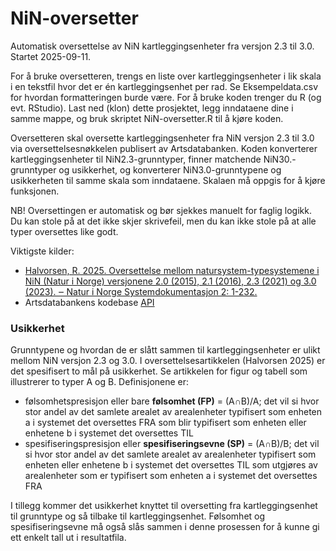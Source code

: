 # NiN-oversetter

Automatisk oversettelse av NiN kartleggingsenheter fra versjon 2.3 til 3.0. Startet 2025-09-11.

For å bruke oversetteren, trengs en liste over kartleggingsenheter i lik skala i en tekstfil hvor det er én kartleggingsenhet per rad. Se Eksempeldata.csv for hvordan formatteringen burde være. For å bruke koden trenger du R (og evt. RStudio). Last ned (klon) dette prosjektet, legg inndataene dine i samme mappe, og bruk skriptet NiN-oversetter.R til å kjøre koden. 

Oversetteren skal oversette kartleggingsenheter fra NiN versjon 2.3 til 3.0 via oversettelsesnøkkelen publisert av Artsdatabanken. Koden konverterer kartleggingsenheter til NiN2.3-grunntyper, finner matchende NiN30.-grunntyper og usikkerhet, og konverterer NiN3.0-grunntypene og usikkerheten til samme skala som inndataene. Skalaen må oppgis for å kjøre funksjonen.

NB! Oversettingen er automatisk og bør sjekkes manuelt for faglig logikk. Du kan stole på at det ikke skjer skrivefeil, men du kan ikke stole på at alle typer oversettes like godt.

Viktigste kilder:
- [Halvorsen, R. 2025. Oversettelse mellom natursystem-typesystemene i NiN (Natur i Norge) versjonene 2.0 (2015), 2.1 (2016), 2.3 (2021) og 3.0 (2023). ‒ Natur i Norge Systemdokumentasjon 2: 1-232.](https://artsdatabanken.no/Files/63295)
- Artsdatabankens kodebase [API](https://nin-kode-api.artsdatabanken.no/swagger/index.html)

### Usikkerhet

Grunntypene og hvordan de er slått sammen til kartleggingsenheter er ulikt mellom NiN versjon 2.3 og 3.0. I oversettelsesartikkelen (Halvorsen 2025) er det spesifisert to mål på usikkerhet. Se artikkelen for figur og tabell som illustrerer to typer A og B. Definisjonene er: 

- følsomhetspresisjon eller bare **følsomhet (FP)** = (A∩B)/A; det vil si hvor stor andel av det samlete arealet av arealenheter typifisert som enheten a i systemet det oversettes FRA som blir typifisert som enheten eller enhetene b i systemet det oversettes TIL
- spesifiseringspresisjon eller **spesifiseringsevne (SP)** = (A∩B)/B; det vil si hvor stor andel av det samlete arealet av arealenheter typifisert som enheten eller enhetene b i systemet det oversettes TIL som utgjøres av arealenheter som er typifisert som enheten a i systemet det oversettes FRA

I tillegg kommer det usikkerhet knyttet til oversetting fra kartleggingsenhet til grunntype og så tilbake til kartleggingsenhet. Følsomhet og spesifiseringsevne må også slås sammen i denne prosessen for å kunne gi ett enkelt tall ut i resultatfila.
